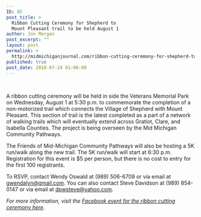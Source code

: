 ```yaml
---
ID: 85
post_title: >
  Ribbon Cutting Ceremony for Shepherd to
  Mount Pleasant trail to be held August 1
author: Jon Morgan
post_excerpt: ""
layout: post
permalink: >
  http://midmichiganjournal.com/ribbon-cutting-ceremony-for-shepherd-to-mount-pleasant-trail-to-be-held-august-1
published: true
post_date: 2018-07-24 01:06:08
---
```

&nbsp;

A ribbon cutting ceremony will be held in side the Veterans Memorial Park on Wednesday, August 1 at 5:30 p.m. to commemorate the completion of a non-motorized trail which connects the Village of Shepherd with Mount Pleasant. This section of trail is the latest completed as a part of a network of walking trails which will eventually extend across Gratiot, Clare, and Isabella Counties. The project is being overseen by the Mid Michigan Community Pathways.

The Friends of Mid-Michigan Community Pathways will also be hosting a 5K run/walk along the new trail. The 5K run/walk will start at 6:30 p.m. Registration for this event is $5 per person, but there is no cost to entry for the first 100 registrants.

To RSVP, contact Wendy Oswald at (989) 506-6709 or via email at <a href="mailto:gwendalyn@gmail.com">gwendalyn@gmail.com</a>. You can also contact Steve Davidson at (989) 854-0147 or via email at <a href="mailto:dpwsteve@yahoo.com">dpwsteve@yahoo.com</a>.

<i>For more information, visit the <a href="https://www.facebook.com/events/2339377889622188/">Facebook event for the ribbon cutting ceremony here</a>.</i>